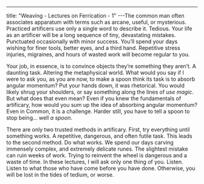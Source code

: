 ---
title: "Weaving - Lectures on Ferrication - 1"
---The common man often associates apparatum with terms such as arcane, useful, or mysterious. Practiced artificers use only a single word to describe it. Tedious. Your life as an artificer will be a long sequence of tiny, devastating mistakes. Punctuated occasionally with minor success. You’ll spend your days wishing for finer tools, better eyes, and a third hand. Repetitive stress injuries, migraines, and hours of wasted work will become regular to you.

Your job, in essence, is to convince objects they’re something they aren’t. A daunting task. Altering the metaphysical world. What would you say if I were to ask you, as you are now, to make a spoon think its task is to absorb angular momentum? Put your hands down, it was rhetorical. You would likely shrug your shoulders, or say something along the lines of *use magic*. But what does that even mean? Even if you knew the fundamentals of artificary, how would you sum up the idea of absorbing angular momentum? Even in Common, it is a challenge. Harder still, you have to tell a spoon to stop being… well *a spoon*.

There are only two trusted methods in artificary. First, try everything until something works. A repetitive, dangerous, and often futile task. This leads to the second method. Do what works. We spend our days carving immensely complex, and extremely delicate runes. The slightest mistake can ruin weeks of work. Trying to reinvent the wheel is dangerous and a waste of time. In these lectures, I will ask only one thing of you. Listen. Listen to what those who have come before you have done. Otherwise, you will be lost in the tides of tedium, or worse.